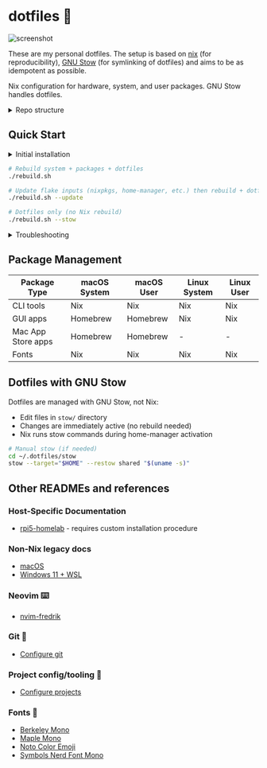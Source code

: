 # dotfiles 🍩

![screenshot](https://github.com/user-attachments/assets/ef833ca0-3d39-4a7c-94af-0f76afb96e6b)

These are my personal dotfiles. The setup is based on [nix](https://nixos.org)
(for reproducibility), [GNU Stow](https://www.gnu.org/software/stow/) (for
symlinking of dotfiles) and aims to be as idempotent as possible.

Nix configuration for hardware, system, and user packages. GNU Stow handles
dotfiles.

<details>
<summary>Repo structure</summary>

```txt
├── nix/             # Nix configurations
│   ├── hosts/       # Host-specific configurations
│   │   └── $host/   # Individual host directory
│   │       ├── configuration.nix    # System settings
│   │       ├── hardware.nix         # Hardware config (optional, for NixOS)
│   │       └── users/
│   │           └── $username.nix    # User config
│   ├── lib/         # Helper functions
│   │   ├── default.nix    # Library entry point
│   │   └── helpers.nix    # mkDarwin, mkRpiNixos functions
│   └── shared/      # Shared configurations
│       ├── users/
│       │   └── default.nix        # Multi-user system
│       ├── system/
│       │   ├── common.nix         # Cross-platform system packages
│       │   ├── darwin.nix         # macOS system config + Homebrew
│       │   └── linux.nix          # Linux system config
│       └── home/
│           ├── common.nix         # Cross-platform user packages
│           ├── darwin.nix         # macOS user config
│           └── linux.nix          # Linux user config
├── nvim-fredrik/    # Neovim configuration
│   ├── after/       # Filetype plugins and queries
│   ├── lua/fredrik/ # Main Neovim config modules
│   └── snippets/    # Code snippets
├── shell/           # Shell configuration
│   ├── bin/         # Custom shell scripts
│   ├── aliases.sh   # Shell aliases
│   ├── exports.sh   # Environment variables
│   └── sourcing.sh  # Shell sourcing logic
├── stow/            # GNU Stow dotfiles
│   ├── shared/      # Cross-platform dotfiles
│   ├── Darwin/      # macOS-specific dotfiles
│   └── Linux/       # Linux-specific dotfiles
└── extras/          # One-off platform-specific extras and legacy configs
```

</details>

## Quick Start

<details>
<summary>Initial installation</summary

```sh
# Clone repo
git clone https://github.com/fredrikaverpil/dotfiles.git ~/.dotfiles
cd ~/.dotfiles

# Install Nix (Determinate Systems installer - enables flakes by default, better uninstall,
# survives macOS updates, consistent installation across Linux/macOS)
# Choose "Determinate Nix" when prompted
# Learn more: https://determinate.systems/nix
curl --proto '=https' --tlsv1.2 -sSf -L https://install.determinate.systems/nix | sh -s -- install

# Apply configuration
# Linux (NixOS):
sudo nixos-rebuild switch --flake ~/.dotfiles#$(hostname)

# macOS (first time only):
sudo nix --extra-experimental-features "nix-command flakes" run nix-darwin -- switch --flake ~/.dotfiles#$(hostname)

# After first-time setup, use the rebuild script:
./rebuild.sh
```

</details>

```sh
# Rebuild system + packages + dotfiles
./rebuild.sh

# Update flake inputs (nixpkgs, home-manager, etc.) then rebuild + dotfiles
./rebuild.sh --update

# Dotfiles only (no Nix rebuild)
./rebuild.sh --stow
```

<details>
<summary>Troubleshooting</summary>

```bash
# Check configuration
nix flake check ~/.dotfiles

# Verbose rebuild
sudo nixos-rebuild switch --flake ~/.dotfiles --show-trace  # Linux
darwin-rebuild switch --flake ~/.dotfiles --show-trace      # macOS

# Clean cache
nix-collect-garbage -d

# Rollback
sudo nixos-rebuild --rollback  # Linux
darwin-rebuild --rollback      # macOS
```

</details>

## Package Management

| Package Type       | macOS System | macOS User | Linux System | Linux User |
| ------------------ | ------------ | ---------- | ------------ | ---------- |
| CLI tools          | Nix          | Nix        | Nix          | Nix        |
| GUI apps           | Homebrew     | Homebrew   | Nix          | Nix        |
| Mac App Store apps | Homebrew     | Homebrew   | -            | -          |
| Fonts              | Nix          | Nix        | Nix          | Nix        |

## Dotfiles with GNU Stow

Dotfiles are managed with GNU Stow, not Nix:

- Edit files in `stow/` directory
- Changes are immediately active (no rebuild needed)
- Nix runs stow commands during home-manager activation

```bash
# Manual stow (if needed)
cd ~/.dotfiles/stow
stow --target="$HOME" --restow shared "$(uname -s)"
```

## Other READMEs and references

### Host-Specific Documentation

- [rpi5-homelab](nix/README_RPI5-HOMELAB.md) - requires custom installation
  procedure

### Non-Nix legacy docs

- [macOS](extras/darwin/README.md)
- [Windows 11 + WSL](extras/windows/README.md)

### Neovim ⌨️

- [nvim-fredrik](nvim-fredrik/README.md)

### Git 🐙

- [Configure git](extras/README_GIT.md)

### Project config/tooling 🧢

- [Configure projects](extras/README_PROJECT.md)

### Fonts 💯

- [Berkeley Mono](https://berkeleygraphics.com/typefaces/berkeley-mono)
- [Maple Mono](https://github.com/subframe7536/maple-font)
- [Noto Color Emoji](https://fonts.google.com/noto/specimen/Noto+Color+Emoji)
- [Symbols Nerd Font Mono](https://github.com/ryanoasis/nerd-fonts)
